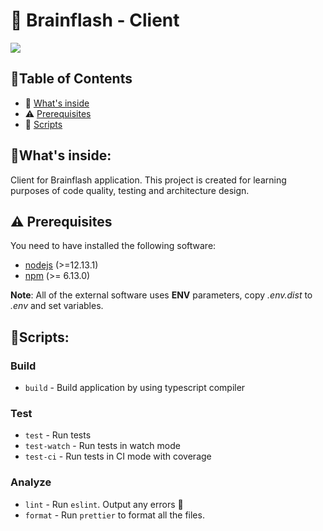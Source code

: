 # 🧠 Brainflash - Client

![](https://github.com/Miczeq22/brainflash-client/workflows/Units/badge.svg)

## 📖Table of Contents

- 👀 [What's inside](#whats-inside)
- ⚠️ [Prerequisites](#%EF%B8%8F-prerequisites)
- 📜 [Scripts](#scripts)

## 👀What's inside:

Client for Brainflash application. This project is created for learning purposes of code quality, testing and architecture design.

## ⚠️ Prerequisites

You need to have installed the following software:

- [nodejs](https://nodejs.org/en/) (>=12.13.1)
- [npm](https://npmjs.com/) (>= 6.13.0)

**Note**: All of the external software uses **ENV** parameters, copy _.env.dist_ to _.env_ and set variables.

## 📜Scripts:

### Build

- `build` - Build application by using typescript compiler

### Test

- `test` - Run tests
- `test-watch` - Run tests in watch mode
- `test-ci` - Run tests in CI mode with coverage

### Analyze

- `lint` - Run `eslint`. Output any errors 🚨
- `format` - Run `prettier` to format all the files.
